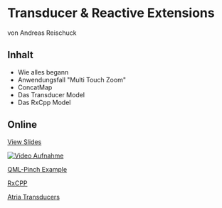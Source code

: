 Transducer & Reactive Extensions
================================

von Andreas Reischuck

Inhalt
------

* Wie alles begann
* Anwendungsfall "Multi Touch Zoom"
* ConcatMap
* Das Transducer Model
* Das RxCpp Model

Online
------

[View Slides](https://cpp-dresden.github.io/Slides/2016-01-14%20Andreas%20Reischuck%20Transducer%20and%20Reactive%20Extensions/out)

[![Video Aufnahme](http://img.youtube.com/vi/RkxcZfC-BkU/0.jpg)](https://www.youtube.com/watch?v=RkxcZfC-BkU)

[QML-Pinch Example](https://github.com/hicknhack-software/qml-pinch)

[RxCPP](https://github.com/Reactive-Extensions/RxCpp)

[Atria Transducers](https://github.com/Ableton/atria)
